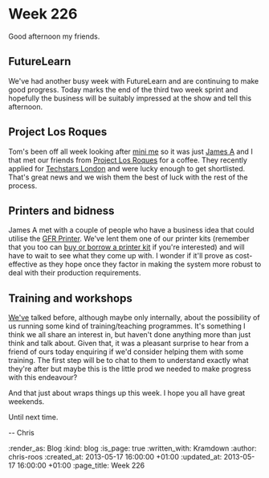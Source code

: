 Week 226
========

Good afternoon my friends.

## FutureLearn

We've had another busy week with FutureLearn and are continuing to make good progress. Today marks the end of the third two week sprint and hopefully the business will be suitably impressed at the show and tell this afternoon.

## Project Los Roques

Tom's been off all week looking after [mini me](https://twitter.com/danie_mason/status/334393710752190464) so it was just [James A](/james-adam) and I that met our friends from [Project Los Roques](http://gofreerange.dev/week-218#project-los-roques) for a coffee. They  recently applied for [Techstars London](http://www.techstars.com/program/locations/london/) and were lucky enough to get shortlisted. That's great news and we wish them the best of luck with the rest of the process.

## Printers and bidness

James A met with a couple of people who have a business idea that could utilise the [GFR Printer](/printer). We've lent them one of our printer kits (remember that you too can [buy or borrow a printer kit](http://gofreerange.com/printer-kit) if you're interested) and will have to wait to see what they come up with. I wonder if it'll prove as cost-effective as they hope once they factor in making the system more robust to deal with their production requirements.

## Training and workshops

[We've](/) talked before, although maybe only internally, about the possibility of us running some kind of training/teaching programmes. It's something I think we all share an interest in, but haven't done anything more than just think and talk about. Given that, it was a pleasant surprise to hear from a friend of ours today enquiring if we'd consider helping them with some training. The first step will be to chat to them to understand exactly what they're after but maybe this is the little prod we needed to make progress with this endeavour?

And that just about wraps things up this week. I hope you all have great weekends.

Until next time.

-- Chris

:render_as: Blog
:kind: blog
:is_page: true
:written_with: Kramdown
:author: chris-roos
:created_at: 2013-05-17 16:00:00 +01:00
:updated_at: 2013-05-17 16:00:00 +01:00
:page_title: Week 226
